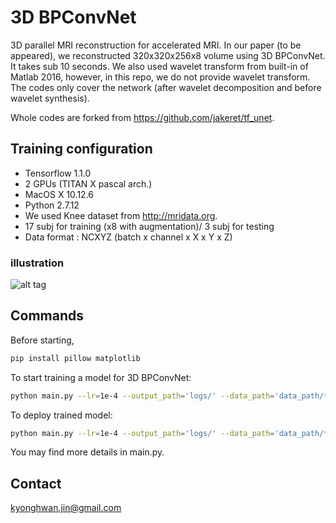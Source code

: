 # 3D BPConvNet

3D parallel MRI reconstruction for accelerated MRI. In our paper (to be appeared), we reconstructed 320x320x256x8 volume using 3D BPConvNet. It takes sub 10 seconds. We also used wavelet transform from built-in of Matlab 2016, however, in this repo, we do not provide wavelet transform. The codes only cover the network (after wavelet decomposition and before wavelet synthesis).

Whole codes are forked from https://github.com/jakeret/tf_unet.

## Training configuration
* Tensorflow 1.1.0
* 2 GPUs (TITAN X pascal arch.)
* MacOS X 10.12.6
* Python 2.7.12
* We used Knee dataset from http://mridata.org. 
* 17 subj for training (x8 with augmentation)/ 3 subj for testing
* Data format : NCXYZ (batch x channel x X x Y x Z)

### illustration
![alt tag](https://github.com/panakino/3dbpconv/blob/master/structure.png)

## Commands
Before starting,
```bash
pip install pillow matplotlib
```

To start training a model for 3D BPConvNet:
```bash
python main.py --lr=1e-4 --output_path='logs/' --data_path='data_path/*.h5' --test_path='test_path/*.h5' --features_root=32 --layers=5 --is_training=True
```

To deploy trained model:
```bash
python main.py --lr=1e-4 --output_path='logs/' --data_path='data_path/*.h5' --test_path='test_path/*.h5' --features_root=32 --layers=5 --is_training=False
```

You may find more details in main.py.


## Contact
kyonghwan.jin@gmail.com
